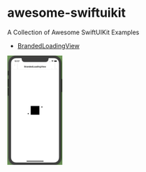 # awesome-swiftuikit
A Collection of Awesome SwiftUIKit Examples

- [BrandedLoadingView](source/BrandedLoadingView.swift)

![](assets/BrandedLoadingView.gif)